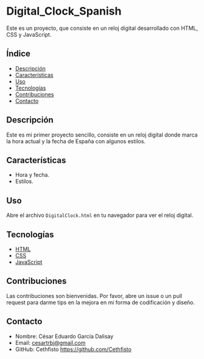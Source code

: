 # Digital_Clock_Spanish

Este es un proyecto, que consiste en un reloj digital desarrollado con HTML, CSS y JavaScript.

## Índice
- [Descripción](#descripción)
- [Características](#características)
- [Uso](#uso)
- [Tecnologías](#tecnologías)
- [Contribuciones](#contribuciones)
- [Contacto](#contacto)

## Descripción

Este es mi primer proyecto sencillo, consiste en un reloj digital donde marca la hora actual y la fecha de España con algunos estilos.

## Características

- Hora y fecha.
- Estilos.


## Uso

Abre el archivo `DigitalClock.html` en tu navegador para ver el reloj digital.

## Tecnologías

- [HTML](https://developer.mozilla.org/es/docs/Web/HTML)
- [CSS](https://developer.mozilla.org/es/docs/Web/CSS)
- [JavaScript](https://developer.mozilla.org/es/docs/Web/JavaScript)

## Contribuciones

Las contribuciones son bienvenidas. Por favor, abre un issue o un pull request para darme tips en la mejora en mi forma de codificación y diseño.


## Contacto

- Nombre: César Eduardo García Dalisay
- Email: cesartrbj@gmail.com
- GitHub: Cethfisto https://github.com/Cethfisto
